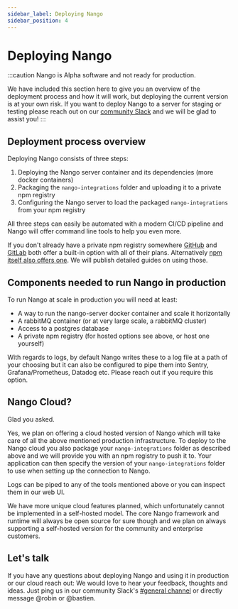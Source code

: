 ```yaml
---
sidebar_label: Deploying Nango
sidebar_position: 4
---
```


# Deploying Nango

:::caution
Nango is Alpha software and not ready for production.

We have included this section here to give you an overview of the deployment process and how it will work, but deploying the current version is at your own risk. If you want to deploy Nango to a server for staging or testing please reach out on our [community Slack](https://join.slack.com/t/nango-community/shared_invite/zt-1cvpdflmb-TMrjJJ_AZJeMivOgt906HA) and we will be glad to assist you!
:::

## Deployment process overview

Deploying Nango consists of three steps:
1. Deploying the Nango server container and its dependencies (more docker containers)
2. Packaging the `nango-integrations` folder and uploading it to a private npm registry
3. Configuring the Nango server to load the packaged `nango-integrations` from your npm registry

All three steps can easily be automated with a modern CI/CD pipeline and Nango will offer command line tools to help you even more.

If you don't already have a private npm registry somewhere [GitHub](https://docs.github.com/en/packages/working-with-a-github-packages-registry/working-with-the-npm-registry) and [GitLab](https://docs.gitlab.com/ee/user/packages/npm_registry/) both offer a built-in option with all of their plans. Alternatively [npm itself also offers one](https://www.npmjs.com/products). We will publish detailed guides on using those.

## Components needed to run Nango in production

To run Nango at scale in production you will need at least:
- A way to run the nango-server docker container and scale it horizontally
- A rabbitMQ container (or at very large scale, a rabbitMQ cluster)
- Access to a postgres database
- A private npm registry (for hosted options see above, or host one yourself)

With regards to logs, by default Nango writes these to a log file at a path of your choosing but it can also be configured to pipe them into Sentry, Grafana/Prometheus, Datadog etc. Please reach out if you require this option.

## Nango Cloud?

Glad you asked.

Yes, we plan on offering a cloud hosted version of Nango which will take care of all the above mentioned production infrastructure. To deploy to the Nango cloud you also package your `nango-integrations` folder as described above and we will provide you with an npm registry to push it to. Your application can then specify the version of your `nango-integrations` folder to use when setting up the connection to Nango.

Logs can be piped to any of the tools mentioned above or you can inspect them in our web UI.

We have more unique cloud features planned, which unfortunately cannot be implemented in a self-hosted model. The core Nango framework and runtime will always be open source for sure though and we plan on always supporting a self-hosted version for the community and enterprise customers.

## Let's talk

If you have any questions about deploying Nango and using it in production or our cloud reach out: We would love to hear your feedback, thoughts and ideas. Just ping us in our community Slack's [#general channel](https://nango-community.slack.com/archives/C03QBHSMPUM) or directly message @robin or @bastien.